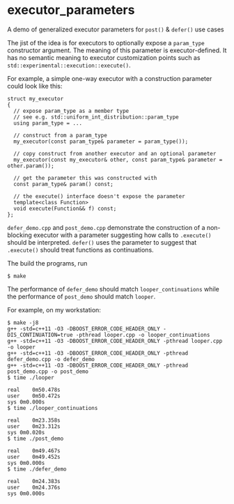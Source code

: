 # executor_parameters
A demo of generalized executor parameters for `post()` & `defer()` use cases

The jist of the idea is for executors to optionally expose a `param_type`
constructor argument. The meaning of this parameter is executor-defined. It has
no semantic meaning to executor customization points such as
`std::experimental::execution::execute()`.

For example, a simple one-way executor with a construction parameter could look like this:

    struct my_executor
    {
      // expose param_type as a member type
      // see e.g. std::uniform_int_distribution::param_type
      using param_type = ...

      // construct from a param_type
      my_executor(const param_type& parameter = param_type());

      // copy construct from another executor and an optional parameter
      my_executor(const my_executor& other, const param_type& parameter = other.param());

      // get the parameter this was constructed with
      const param_type& param() const;

      // the execute() interface doesn't expose the parameter 
      template<class Function>
      void execute(Function&& f) const;
    };

`defer_demo.cpp` and `post_demo.cpp` demonstrate the construction of a
non-blocking executor with a parameter suggesting how calls to `.execute()`
should be interpreted. `defer()` uses the parameter to suggest that
`.execute()` should treat functions as continuations.

The build the programs, run

    $ make

The performance of `defer_demo` should match `looper_continuations` while the
performance of `post_demo` should match `looper`.

For example, on my workstation:

    $ make -j8
    g++ -std=c++11 -O3 -DBOOST_ERROR_CODE_HEADER_ONLY -DIS_CONTINUATION=true -pthread looper.cpp -o looper_continuations
    g++ -std=c++11 -O3 -DBOOST_ERROR_CODE_HEADER_ONLY -pthread looper.cpp -o looper
    g++ -std=c++11 -O3 -DBOOST_ERROR_CODE_HEADER_ONLY -pthread defer_demo.cpp -o defer_demo
    g++ -std=c++11 -O3 -DBOOST_ERROR_CODE_HEADER_ONLY -pthread post_demo.cpp -o post_demo
    $ time ./looper
    
    real	0m50.478s
    user	0m50.472s
    sys	0m0.000s
    $ time ./looper_continuations 
    
    real	0m23.358s
    user	0m23.312s
    sys	0m0.020s
    $ time ./post_demo 
    
    real	0m49.467s
    user	0m49.452s
    sys	0m0.000s
    $ time ./defer_demo 
    
    real	0m24.383s
    user	0m24.376s
    sys	0m0.000s


